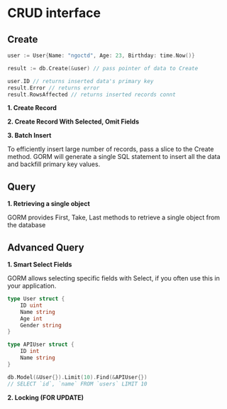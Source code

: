 # CRUD interface

## Create

```go
user := User{Name: "ngoctd", Age: 23, Birthday: time.Now()}

result := db.Create(&user) // pass pointer of data to Create

user.ID // returns inserted data's primary key
result.Error // returns error
result.RowsAffected // returns inserted records connt
```

**1. Create Record**

**2. Create Record With Selected, Omit Fields**

**3. Batch Insert**

To efficiently insert large number of records, pass a slice to the Create method. GORM will generate a single SQL statement to insert all the data and backfill primary key values.

## Query

**1. Retrieving a single object**

GORM provides First, Take, Last methods to retrieve a single object from the database

## Advanced Query

**1. Smart Select Fields**

GORM allows selecting specific fields with Select, if you often use this in your application.

```go
type User struct {
    ID uint
    Name string
    Age int
    Gender string
}

type APIUser struct {
    ID int
    Name string
}

db.Model(&User{}).Limit(10).Find(&APIUser{})
// SELECT `id`, `name` FROM `users` LIMIT 10
```

**2. Locking (FOR UPDATE)**